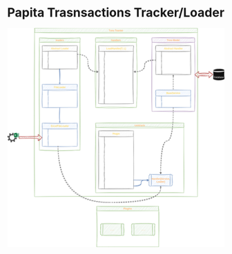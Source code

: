 # Papita Trasnsactions Tracker/Loader

![[Draw.io](../../docs/tracker.drawio)](../../docs/tracker.png)
